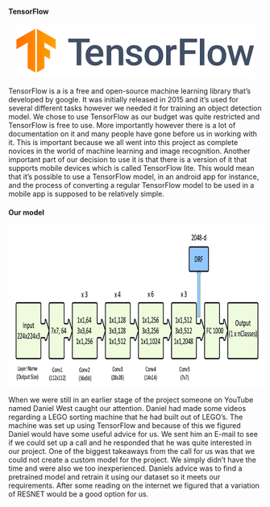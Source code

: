 #### TensorFlow

<p align="center"><img src="https://github.com/LEGO-challenge/LEGO-dataset/blob/main/ReadMePictures/tensorflow.png"/ alt="tf-logo2"  width="474" height="106"></p>

TensorFlow is a is a free and open-source machine learning library that’s developed by google. It was initially released in 2015 and it’s used for several different tasks however we needed it for training an object detection model. We chose to use TensorFlow as our budget was quite restricted and TensorFlow is free to use. More importantly however there is a lot of documentation on it and many people have gone before us in working with it. This is important because we all went into this project as complete novices in the world of machine learning and image recognition. Another important part of our decision to use it is that there is a version of it that supports mobile devices which is called TensorFlow lite. This would mean that it’s possible to use a TensorFlow model, in an android app for instance, and the process of converting a regular TensorFlow model to be used in a mobile app is supposed to be relatively simple.

#### Our model

<p align="center"><img src="https://github.com/LEGO-challenge/LEGO-dataset/blob/main/ReadMePictures/resnet50.png"/ alt="renet-image"  width="850" height="320"></p>

When we were still in an earlier stage of the project someone on YouTube named Daniel West caught our attention. Daniel had made some videos regarding a LEGO sorting machine that he had built out of LEGO’s. The machine was set up using TensorFlow and because of this we figured Daniel would have some useful advice for us. We sent him an E-mail to see if we could set up a call and he responded that he was quite interested in our project. One of the biggest takeaways from the call for us was that we could not create a custom model for the project. We simply didn’t have the time and were also we too inexperienced. Daniels advice was to find a pretrained model and retrain it using our dataset so it meets  our requirements. After some reading on the internet we figured that a variation of RESNET would be a good option for us. 

